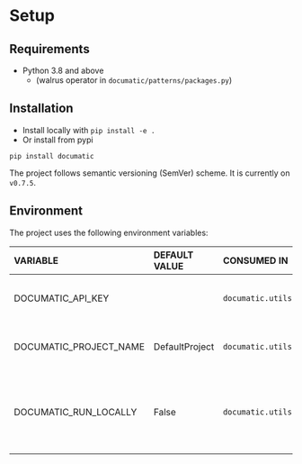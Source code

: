 # Setup

## Requirements

* Python 3.8 and above
  * (walrus operator in `documatic/patterns/packages.py`)

## Installation

* Install locally with `pip install -e .`
* Or install from pypi

```
pip install documatic
```

The project follows semantic versioning (SemVer) scheme.
It is currently on `v0.7.5`.

## Environment

The project uses the following environment variables:

| VARIABLE | DEFAULT VALUE | CONSUMED IN | PURPOSE |
|:---------|:--------------|:---|:----|
| DOCUMATIC_API_KEY |  | `documatic.utils.requests.post` | Sent as a header in an API request |
| DOCUMATIC_PROJECT_NAME | DefaultProject | `documatic.utils.requests.post` | Sent as a header in an API request | 
| DOCUMATIC_RUN_LOCALLY | False | `documatic.utils.requests.post` | The address of an API request depends on the value |
